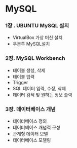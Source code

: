 # MySQL
### 1장 . UBUNTU MySQL 설치
+ VirtualBox 가상 머신 설치
+ 우분투 MySQL설치  

### 2장. MySQL Workbench
+ 테이블 생성, 삭제
+ 테이블 입력
+ Trigger
+ SQL 데이터 입력, 수정, 삭제
+ 데이터 검색 및 원하는 정보 출력

### 3장. 데이터베이스 개념
+ 데이터베이스 정의
+ 데이터베이스 개념적 구성
+ 관계형 데이터 모델
+ 데이터베이스 모델링

